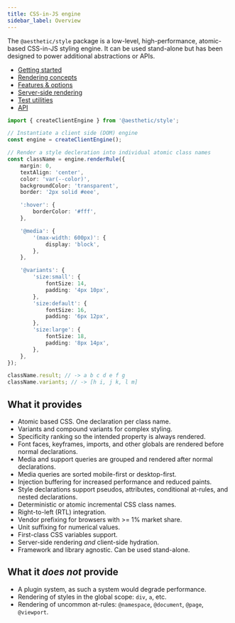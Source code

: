 ```yaml
---
title: CSS-in-JS engine
sidebar_label: Overview
---
```


The `@aesthetic/style` package is a low-level, high-performance, atomic-based CSS-in-JS styling
engine. It can be used stand-alone but has been designed to power additional abstractions or APIs.

- [Getting started](./style/setup.mdx)
- [Rendering concepts](./style/concepts.md)
- [Features & options](./style/options.md)
- [Server-side rendering](./style/ssr.md)
- [Test utilities](./style/testing.md)
- [API](./style/api.md)

```ts
import { createClientEngine } from '@aesthetic/style';

// Instantiate a client side (DOM) engine
const engine = createClientEngine();

// Render a style decleration into individual atomic class names
const className = engine.renderRule({
	margin: 0,
	textAlign: 'center',
	color: 'var(--color)',
	backgroundColor: 'transparent',
	border: '2px solid #eee',

	':hover': {
		borderColor: '#fff',
	},

	'@media': {
		'(max-width: 600px)': {
			display: 'block',
		},
	},

	'@variants': {
		'size:small': {
			fontSize: 14,
			padding: '4px 10px',
		},
		'size:default': {
			fontSize: 16,
			padding: '6px 12px',
		},
		'size:large': {
			fontSize: 18,
			padding: '8px 14px',
		},
	},
});

className.result; // -> a b c d e f g
className.variants; // -> [h i, j k, l m]
```

## What it provides

- Atomic based CSS. One declaration per class name.
- Variants and compound variants for complex styling.
- Specificity ranking so the intended property is always rendered.
- Font faces, keyframes, imports, and other globals are rendered before normal declarations.
- Media and support queries are grouped and rendered after normal declarations.
- Media queries are sorted mobile-first or desktop-first.
- Injection buffering for increased performance and reduced paints.
- Style declarations support pseudos, attributes, conditional at-rules, and nested declarations.
- Deterministic or atomic incremental CSS class names.
- Right-to-left (RTL) integration.
- Vendor prefixing for browsers with >= 1% market share.
- Unit suffixing for numerical values.
- First-class CSS variables support.
- Server-side rendering _and_ client-side hydration.
- Framework and library agnostic. Can be used stand-alone.

## What it _does not_ provide

- A plugin system, as such a system would degrade performance.
- Rendering of styles in the global scope: `div`, `a`, etc.
- Rendering of uncommon at-rules: `@namespace`, `@document`, `@page`, `@viewport`.
